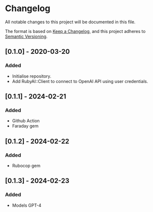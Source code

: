 # Changelog

All notable changes to this project will be documented in this file.

The format is based on [Keep a Changelog](https://keepachangelog.com/en/1.0.0/),
and this project adheres to [Semantic Versioning](https://semver.org/spec/v2.0.0.html).

## [0.1.0] - 2020-03-20

### Added

- Initialise repository.
- Add RubyAI::Client to connect to OpenAI API using user credentials.

## [0.1.1] - 2024-02-21

### Added

- Github Action
- Faraday gem

## [0.1.2] - 2024-02-22

### Added

- Rubocop gem

## [0.1.3] - 2024-02-23

### Added

- Models GPT-4